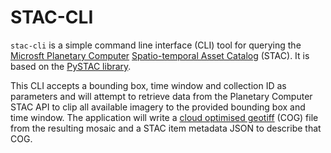 # STAC-CLI

`stac-cli` is a simple command line interface (CLI) tool for querying the [Microsft Planetary Computer](https://planetarycomputer.microsoft.com/) [Spatio-temporal Asset Catalog](https://stacspec.org) (STAC). It is based on the [PySTAC library](https://github.com/stac-utils/pystac).

This CLI accepts a bounding box, time window and collection ID as parameters and will attempt to retrieve data from the Planetary Computer STAC API to clip all available imagery to the provided bounding box and time window. The application will write a [cloud optimised geotiff](https://www.cogeo.org/) (COG) file from the resulting mosaic and a STAC item metadata JSON to describe that COG. 
